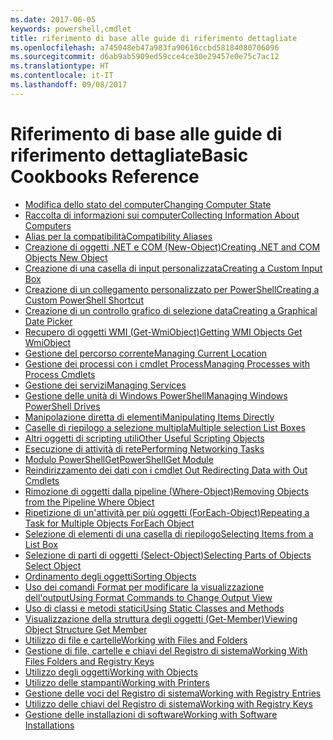 ```yaml
---
ms.date: 2017-06-05
keywords: powershell,cmdlet
title: riferimento di base alle guide di riferimento dettagliate
ms.openlocfilehash: a745048eb47a983fa90616ccbd58184080706096
ms.sourcegitcommit: d6ab9ab5909ed59cce4ce30e29457e0e75c7ac12
ms.translationtype: HT
ms.contentlocale: it-IT
ms.lasthandoff: 09/08/2017
---
```

# <a name="basic-cookbooks-reference"></a><span data-ttu-id="67186-103">Riferimento di base alle guide di riferimento dettagliate</span><span class="sxs-lookup"><span data-stu-id="67186-103">Basic Cookbooks Reference</span></span>

- [<span data-ttu-id="67186-104">Modifica dello stato del computer</span><span class="sxs-lookup"><span data-stu-id="67186-104">Changing Computer State</span></span>](Changing-Computer-State.md)
- [<span data-ttu-id="67186-105">Raccolta di informazioni sui computer</span><span class="sxs-lookup"><span data-stu-id="67186-105">Collecting Information About Computers</span></span>](Collecting-Information-About-Computers.md)
- [<span data-ttu-id="67186-106">Alias per la compatibilità</span><span class="sxs-lookup"><span data-stu-id="67186-106">Compatibility Aliases</span></span>](Appendix-1---Compatibility-Aliases.md)
- [<span data-ttu-id="67186-107">Creazione di oggetti .NET e COM (New-Object)</span><span class="sxs-lookup"><span data-stu-id="67186-107">Creating .NET and COM Objects  New Object </span></span>](Creating-.NET-and-COM-Objects--New-Object-.md)
- [<span data-ttu-id="67186-108">Creazione di una casella di input personalizzata</span><span class="sxs-lookup"><span data-stu-id="67186-108">Creating a Custom Input Box</span></span>](Creating-a-Custom-Input-Box.md)
- [<span data-ttu-id="67186-109">Creazione di un collegamento personalizzato per PowerShell</span><span class="sxs-lookup"><span data-stu-id="67186-109">Creating a Custom PowerShell Shortcut</span></span>](Appendix-2---Creating-a-Custom-PowerShell-Shortcut.md)
- [<span data-ttu-id="67186-110">Creazione di un controllo grafico di selezione data</span><span class="sxs-lookup"><span data-stu-id="67186-110">Creating a Graphical Date Picker</span></span>](Creating-a-Graphical-Date-Picker.md)
- [<span data-ttu-id="67186-111">Recupero di oggetti WMI (Get-WmiObject)</span><span class="sxs-lookup"><span data-stu-id="67186-111">Getting WMI Objects  Get WmiObject </span></span>](Getting-WMI-Objects--Get-WmiObject-.md)
- [<span data-ttu-id="67186-112">Gestione del percorso corrente</span><span class="sxs-lookup"><span data-stu-id="67186-112">Managing Current Location</span></span>](Managing-Current-Location.md)
- [<span data-ttu-id="67186-113">Gestione dei processi con i cmdlet Process</span><span class="sxs-lookup"><span data-stu-id="67186-113">Managing Processes with Process Cmdlets</span></span>](Managing-Processes-with-Process-Cmdlets.md)
- [<span data-ttu-id="67186-114">Gestione dei servizi</span><span class="sxs-lookup"><span data-stu-id="67186-114">Managing Services</span></span>](Managing-Services.md)
- [<span data-ttu-id="67186-115">Gestione delle unità di Windows PowerShell</span><span class="sxs-lookup"><span data-stu-id="67186-115">Managing Windows PowerShell Drives</span></span>](Managing-Windows-PowerShell-Drives.md)
- [<span data-ttu-id="67186-116">Manipolazione diretta di elementi</span><span class="sxs-lookup"><span data-stu-id="67186-116">Manipulating Items Directly</span></span>](Manipulating-Items-Directly.md)
- [<span data-ttu-id="67186-117">Caselle di riepilogo a selezione multipla</span><span class="sxs-lookup"><span data-stu-id="67186-117">Multiple selection List Boxes</span></span>](Multiple-selection-List-Boxes.md)
- [<span data-ttu-id="67186-118">Altri oggetti di scripting utili</span><span class="sxs-lookup"><span data-stu-id="67186-118">Other Useful Scripting Objects</span></span>](Other-Useful-Scripting-Objects.md)
- [<span data-ttu-id="67186-119">Esecuzione di attività di rete</span><span class="sxs-lookup"><span data-stu-id="67186-119">Performing Networking Tasks</span></span>](Performing-Networking-Tasks.md)
- [<span data-ttu-id="67186-120">Modulo PowerShellGet</span><span class="sxs-lookup"><span data-stu-id="67186-120">PowerShellGet Module</span></span>](PowerShellGet-Module.md)
- [<span data-ttu-id="67186-121">Reindirizzamento dei dati con i cmdlet Out   </span><span class="sxs-lookup"><span data-stu-id="67186-121">Redirecting Data with Out   Cmdlets</span></span>](Redirecting-Data-with-Out---Cmdlets.md)
- [<span data-ttu-id="67186-122">Rimozione di oggetti dalla pipeline (Where-Object)</span><span class="sxs-lookup"><span data-stu-id="67186-122">Removing Objects from the Pipeline  Where Object </span></span>](Removing-Objects-from-the-Pipeline--Where-Object-.md)
- [<span data-ttu-id="67186-123">Ripetizione di un'attività per più oggetti (ForEach-Object)</span><span class="sxs-lookup"><span data-stu-id="67186-123">Repeating a Task for Multiple Objects  ForEach Object </span></span>](Repeating-a-Task-for-Multiple-Objects--ForEach-Object-.md)
- [<span data-ttu-id="67186-124">Selezione di elementi di una casella di riepilogo</span><span class="sxs-lookup"><span data-stu-id="67186-124">Selecting Items from a List Box</span></span>](Selecting-Items-from-a-List-Box.md)
- [<span data-ttu-id="67186-125">Selezione di parti di oggetti (Select-Object)</span><span class="sxs-lookup"><span data-stu-id="67186-125">Selecting Parts of Objects  Select Object </span></span>](Selecting-Parts-of-Objects--Select-Object-.md)
- [<span data-ttu-id="67186-126">Ordinamento degli oggetti</span><span class="sxs-lookup"><span data-stu-id="67186-126">Sorting Objects</span></span>](Sorting-Objects.md)
- [<span data-ttu-id="67186-127">Uso dei comandi Format per modificare la visualizzazione dell'output</span><span class="sxs-lookup"><span data-stu-id="67186-127">Using Format Commands to Change Output View</span></span>](Using-Format-Commands-to-Change-Output-View.md)
- [<span data-ttu-id="67186-128">Uso di classi e metodi statici</span><span class="sxs-lookup"><span data-stu-id="67186-128">Using Static Classes and Methods</span></span>](Using-Static-Classes-and-Methods.md)
- [<span data-ttu-id="67186-129">Visualizzazione della struttura degli oggetti (Get-Member)</span><span class="sxs-lookup"><span data-stu-id="67186-129">Viewing Object Structure  Get Member </span></span>](Viewing-Object-Structure--Get-Member-.md)
- [<span data-ttu-id="67186-130">Utilizzo di file e cartelle</span><span class="sxs-lookup"><span data-stu-id="67186-130">Working with Files and Folders</span></span>](Working-with-Files-and-Folders.md)
- [<span data-ttu-id="67186-131">Gestione di file, cartelle e chiavi del Registro di sistema</span><span class="sxs-lookup"><span data-stu-id="67186-131">Working With Files Folders and Registry Keys</span></span>](Working-With-Files-Folders-and-Registry-Keys.md)
- [<span data-ttu-id="67186-132">Utilizzo degli oggetti</span><span class="sxs-lookup"><span data-stu-id="67186-132">Working with Objects</span></span>](Working-with-Objects.md)
- [<span data-ttu-id="67186-133">Utilizzo delle stampanti</span><span class="sxs-lookup"><span data-stu-id="67186-133">Working with Printers</span></span>](Working-with-Printers.md)
- [<span data-ttu-id="67186-134">Gestione delle voci del Registro di sistema</span><span class="sxs-lookup"><span data-stu-id="67186-134">Working with Registry Entries</span></span>](Working-with-Registry-Entries.md)
- [<span data-ttu-id="67186-135">Utilizzo delle chiavi del Registro di sistema</span><span class="sxs-lookup"><span data-stu-id="67186-135">Working with Registry Keys</span></span>](Working-with-Registry-Keys.md)
- [<span data-ttu-id="67186-136">Gestione delle installazioni di software</span><span class="sxs-lookup"><span data-stu-id="67186-136">Working with Software Installations</span></span>](Working-with-Software-Installations.md)

